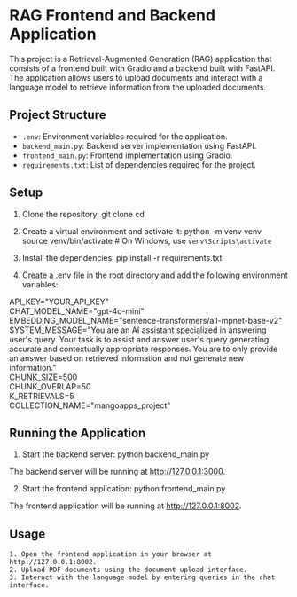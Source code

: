 # RAG Frontend and Backend Application

This project is a Retrieval-Augmented Generation (RAG) application that consists of a frontend built with Gradio and a backend built with FastAPI. The application allows users to upload documents and interact with a language model to retrieve information from the uploaded documents.

## Project Structure

- `.env`: Environment variables required for the application.
- `backend_main.py`: Backend server implementation using FastAPI.
- `frontend_main.py`: Frontend implementation using Gradio.
- `requirements.txt`: List of dependencies required for the project.

## Setup

1. Clone the repository:
git clone <repository-url>
cd <repository-directory>

2. Create a virtual environment and activate it:
python -m venv venv
source venv/bin/activate  # On Windows, use `venv\Scripts\activate`

3. Install the dependencies:
pip install -r requirements.txt

4. Create a .env file in the root directory and add the following environment variables:

API_KEY="YOUR_API_KEY" <br>
CHAT_MODEL_NAME="gpt-4o-mini" <br>
EMBEDDING_MODEL_NAME="sentence-transformers/all-mpnet-base-v2" <br>
SYSTEM_MESSAGE="You are an AI assistant specialized in answering user's query. Your task is to assist and answer user's query generating accurate and contextually appropriate responses. You are to only provide an answer based on retrieved information and not generate new information." <br>
CHUNK_SIZE=500 <br>
CHUNK_OVERLAP=50 <br>
K_RETRIEVALS=5 <br>
COLLECTION_NAME="mangoapps_project" <br>

## Running the Application
1. Start the backend server:
python backend_main.py

The backend server will be running at http://127.0.0.1:3000.

2. Start the frontend application:
python frontend_main.py

The frontend application will be running at http://127.0.0.1:8002.

## Usage
    1. Open the frontend application in your browser at http://127.0.0.1:8002.
    2. Upload PDF documents using the document upload interface.
    3. Interact with the language model by entering queries in the chat interface.

